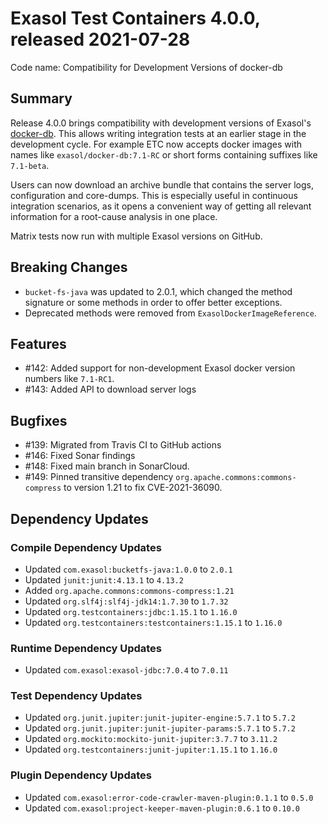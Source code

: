 # Exasol Test Containers 4.0.0, released 2021-07-28

Code name: Compatibility for Development Versions of docker-db

## Summary

Release 4.0.0 brings compatibility with development versions of Exasol's [docker-db](https://github.com/exasol/docker-db). This allows writing integration tests at an earlier stage in the development cycle. For example ETC now accepts docker images with names like `exasol/docker-db:7.1-RC` or short forms containing suffixes like `7.1-beta`.

Users can now download an archive bundle that contains the server logs, configuration and core-dumps. This is especially useful in continuous integration scenarios, as it opens a convenient way of getting all relevant information for a root-cause analysis in one place.

Matrix tests now run with multiple Exasol versions on GitHub.

## Breaking Changes

* `bucket-fs-java` was updated to 2.0.1, which changed the method signature or some methods in order to offer better exceptions.
* Deprecated methods were removed from `ExasolDockerImageReference`.

## Features

* #142: Added support for non-development Exasol docker version numbers like `7.1-RC1`.
* #143: Added API to download server logs

## Bugfixes

* #139: Migrated from Travis CI to GitHub actions
* #146: Fixed Sonar findings
* #148: Fixed main branch in SonarCloud.
* #149: Pinned transitive dependency `org.apache.commons:commons-compress` to version 1.21 to fix CVE-2021-36090.

## Dependency Updates

### Compile Dependency Updates

* Updated `com.exasol:bucketfs-java:1.0.0` to `2.0.1`
* Updated `junit:junit:4.13.1` to `4.13.2`
* Added `org.apache.commons:commons-compress:1.21`
* Updated `org.slf4j:slf4j-jdk14:1.7.30` to `1.7.32`
* Updated `org.testcontainers:jdbc:1.15.1` to `1.16.0`
* Updated `org.testcontainers:testcontainers:1.15.1` to `1.16.0`

### Runtime Dependency Updates

* Updated `com.exasol:exasol-jdbc:7.0.4` to `7.0.11`

### Test Dependency Updates

* Updated `org.junit.jupiter:junit-jupiter-engine:5.7.1` to `5.7.2`
* Updated `org.junit.jupiter:junit-jupiter-params:5.7.1` to `5.7.2`
* Updated `org.mockito:mockito-junit-jupiter:3.7.7` to `3.11.2`
* Updated `org.testcontainers:junit-jupiter:1.15.1` to `1.16.0`

### Plugin Dependency Updates

* Updated `com.exasol:error-code-crawler-maven-plugin:0.1.1` to `0.5.0`
* Updated `com.exasol:project-keeper-maven-plugin:0.6.1` to `0.10.0`
